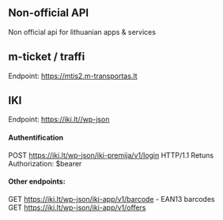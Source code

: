 ## Non-official API

Non official api for lithuanian apps & services

## m-ticket / traffi
Endpoint: https://mtis2.m-transportas.lt


## IKI
Endpoint: https://iki.lt//wp-json

#### Authentification
POST https://iki.lt/wp-json/iki-premija/v1/login HTTP/1.1
Retuns Authorization: $bearer

#### Other endpoints:
GET https://iki.lt/wp-json/iki-app/v1/barcode - EAN13 barcodes  
GET https://iki.lt/wp-json/iki-app/v1/offers 
